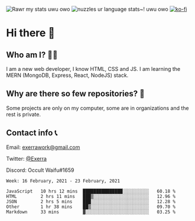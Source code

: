 ![Rawr my stats uwu owo](https://github-readme-stats.vercel.app/api?username=Exerra&show_icons=true&theme=buefy)
![nuzzles ur language stats~! uwu owo](https://github-readme-stats.vercel.app/api/top-langs/?username=Exerra&layout=compact)
[![ko-fi](https://www.ko-fi.com/img/githubbutton_sm.svg)](https://ko-fi.com/X8X130H96)
# Hi there 👋
## Who am I? 🙋‍♀️
I am a new web developer, I know HTML, CSS and JS. I am learning the MERN (MongoDB, Express, React, NodeJS) stack.
## Why are there so few repositories? 🤔
Some projects are only on my computer, some are in organizations and the rest is private.
## Contact info 📞
Email: [exerrawork@gmail.com](mailto:exerrawork@gmail.com)

Twitter: [@Exerra](https://twitter.com/exerra)

Discord: Occult Waifu#1659

<!--START_SECTION:waka-->
```text
Week: 16 February, 2021 - 23 February, 2021

JavaScript   10 hrs 12 mins  ███████████████░░░░░░░░░░   60.18 % 
HTML         2 hrs 11 mins   ███▒░░░░░░░░░░░░░░░░░░░░░   12.96 % 
JSON         2 hrs 5 mins    ███░░░░░░░░░░░░░░░░░░░░░░   12.28 % 
Other        1 hr 38 mins    ██▒░░░░░░░░░░░░░░░░░░░░░░   09.70 % 
Markdown     33 mins         ▓░░░░░░░░░░░░░░░░░░░░░░░░   03.25 % 
```
<!--END_SECTION:waka-->

